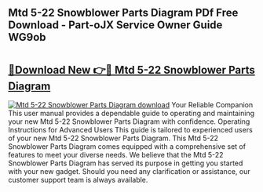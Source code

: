## Mtd 5-22 Snowblower Parts Diagram PDf Free Download - Part-oJX Service Owner Guide WG9ob

# <h2><a href="http://dfjl27.blite.top/?on=Mtd+5-22+Snowblower+Parts+Diagram">🔗Download New 👉🔴 Mtd 5-22 Snowblower Parts Diagram</a></h2>

[![Mtd 5-22 Snowblower Parts Diagram download](https://i.imgur.com/lujVjoI.png)](http://dfjl27.blite.top/?on=Mtd+5-22+Snowblower+Parts+Diagram)
Your Reliable Companion This user manual provides a dependable guide to operating and maintaining your new Mtd 5-22 Snowblower Parts Diagram with confidence. Operating Instructions for Advanced Users This guide is tailored to experienced users of your new Mtd 5-22 Snowblower Parts Diagram. This Mtd 5-22 Snowblower Parts Diagram comes equipped with a comprehensive set of features to meet your diverse needs. We believe that the Mtd 5-22 Snowblower Parts Diagram has served its purpose in getting you started with your new gadget. Should you need any clarification or assistance, our customer support team is always available.
